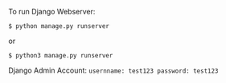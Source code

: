 To run Django Webserver:

`
$ python manage.py runserver
`

or

`
$ python3 manage.py runserver
`


Django Admin Account:
`
usernname: test123
password: test123
`
